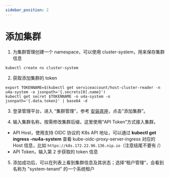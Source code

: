 ```yaml
---
sidebar_position: 2
---
```

# 添加集群

1. 为集群管理创建一个 namespace，可以使用 cluster-system，用来保存集群信息
```
kubectl create ns cluster-system
```

2. 获取添加集群的 token
```
export TOKENNAME=$(kubectl get serviceaccount/host-cluster-reader -n u4a-system -o jsonpath='{.secrets[0].name}')
kubectl get secret $TOKENNAME -n u4a-system -o jsonpath='{.data.token}' | base64 -d
```

3. 登录管理平台，进入 “集群管理”，参考 [安装底座](../../quick-start/quick-install.md#安装底座)，点击“添加集群”。

4. 输入集群名称，按需修改集群后缀，这里使用“API Token”方式接入集群。

* API Host，使用支持 OIDC 协议的 K8s API 地址，可以通过 **kubectl get ingress -nu4a-system** 查看 kube-oidc-proxy-server-ingress 对应的 Host 信息，比如 `https://k8s.172.22.96.136.nip.io`（注意结尾不要有 /）
* API Token，输入第 2 步获取的 token 信息

5. 添加成功后，可以在列表上看到集群信息及其状态；选择“租户管理”，会看到名称为 "system-tenant" 的一个系统租户


